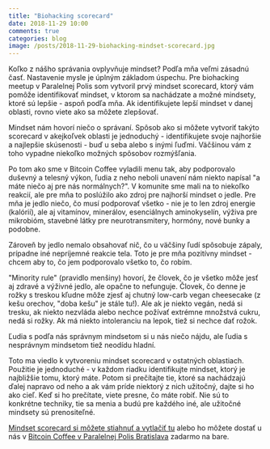 ```yaml
---
title: "Biohacking scorecard"
date: 2018-11-29 10:00
comments: true
categories: blog
image: /posts/2018-11-29-biohacking-mindset-scorecard.jpg
---
```


Koľko z nášho správania ovplyvňuje mindset? Podľa mňa veľmi zásadnú
časť. Nastavenie mysle je úplným základom úspechu. Pre biohacking meetup
v Paralelnej Polis som vytvoril prvý mindset scorecard, ktorý vám pomôže
identifikovať mindset, v ktorom sa nachádzate a možné mindsety, ktoré sú
lepšie - aspoň podľa mňa. Ak identifikujete lepší mindset v danej
oblasti, rovno viete ako sa môžete zlepšovať.

<!--more-->

Mindset nám hovorí niečo o správaní. Spôsob ako si môžete vytvoriť
takýto scorecard v akejkoľvek oblasti je jednoduchý - identifikujete
svoje najhoršie a najlepšie skúsenosti - buď u seba alebo s inými ľuďmi.
Väčšinou vám z toho vypadne niekoľko možných spôsobov rozmýšľania.

Po tom ako sme v Bitcoin Coffee vyladili menu tak, aby podporovalo
duševný a telesný výkon, ľudia z neho neboli unavení nám niekto napísal
"a máte niečo aj pre nás normálnych?". V komunite sme mali na to
niekoľko reakcií, ale pre mňa to poslúžilo ako zdroj pre najhorší
mindset o jedle. Pre mňa je jedlo niečo, čo musí podporovať všetko - nie
je to len zdroj energie (kalórií), ale aj vitamínov, minerálov,
esenciálnych aminokyselín, výživa pre mikrobióm, stavebné látky pre
neurotransmitery, hormóny, nové bunky a podobne.

Zároveň by jedlo nemalo obsahovať nič, čo u väčšiny ľudí spôsobuje
zápaly, prípadne iné nepríjemné reakcie tela. Toto je pre mňa pozitívny
mindset - chcem aby to, čo jem podporovalo všetko to, čo robím.

"Minority rule" (pravidlo menšiny) hovorí, že človek, čo je všetko môže
jesť aj zdravé a výživné jedlo, ale opačne to nefunguje. Človek, čo
denne je rožky s treskou kľudne môže zjesť aj chutný low-carb vegan
cheesecake (z kešu orechov, "doba kešu" je stále tu!). Ale ak je niekto
vegán, nedá si tresku, ak niekto nezvláda alebo nechce požívať extrémne
množstvá cukru, nedá si rožky. Ak má niekto intoleranciu na lepok, tiež
si nechce dať rožok.

Ľudia s podľa nás správnym mindsetom si u nás niečo nájdu, ale ľudia s
nesprávnym mindsetom tiež neodídu hladní.

Toto ma viedlo k vytvoreniu mindset scorecard v ostatných oblastiach.
Použitie je jednoduché - v každom riadku identifikujte mindset, ktorý je
najbližšie tomu, ktorý máte. Potom si prečítajte tie, ktoré sa
nachádzajú ďalej napravo od neho a ak vám príde niektorý z nich
užitočný, dajte si ho ako cieľ. Keď si ho prečítate, viete presne, čo
máte robiť. Nie sú to konkrétne techniky, tie sa menia a budú pre
každého iné, ale užitočné mindsety sú prenositeľné.

[Mindset scorecard si môžete stiahnuť a vytlačiť
tu](https://juraj.bednar.io/assets/biohacking-bratislava/biohacking-mindset-scorecard.pdf)
alebo ho môžete dostať u nás v [Bitcoin Coffee v Paralelnej Polis
Bratislava](https://paralelnapolis.sk/) zadarmo na bare.

